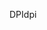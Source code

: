 <span data-ttu-id="2acc7-101">DPI</span><span class="sxs-lookup"><span data-stu-id="2acc7-101">dpi</span></span>
